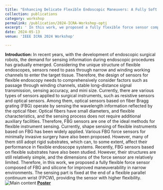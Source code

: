 ```yaml
---
title: "Enhancing Delicate Flexible Endoscopic Maneuvers: A Fully Soft and Tissue-Compliant Force Sensor based on Fiber Bragg Grating"
collection: publications
category: workshop
permalink: /publication/2024-ICRA-Workshop-opti
excerpt: ' In this work, we proposed a fully flexible force sensor composed of FBG and silicone for improved maneuverability in narrow environments. The sensing part is fixed at the end of a flexible parallel continuum wrist (FPCW), providing the sensor with higher flexibility. '
date: 2024-05-13
venue: 'IEEE ICRA 2024 Workshop'

---
```


**Introduction:**
In recent years, with the development of endoscopic surgical robots, the demand for sensing information during endoscopic procedures has gradually emerged. Considering the unique structure of flexible endoscopes, sensors need to pass through narrow and winding working channels to enter the target tissue. Therefore, the design of sensors for flexible endoscopy needs to comprehensively consider factors such as passage through winding channels, stable long-distance signal transmission, sensing accuracy, and mini size. Currently, there are various types of sensors applied to surgical instruments, such as resistive sensors and optical sensors. Among them, optical sensors based on fiber Bragg grating (FBG) operate by sensing the wavelength information reflected by the optical fiber. Optical fibers have small diameters, and flexible characteristics, and the sensing process does not require additional auxiliary facilities. Therefore, FBG sensors are one of the ideal methods for flexible instrument sensing. Currently, shape sensing of flexible instruments based on FBG has been widely applied.  Various FBG force sensors for minimally invasive surgery have also been proposed. However, many of them still adopt rigid substrates, which can, to some extent, affect their performance in flexible endoscope systems. Recently, FBG sensors based on flexible substrates have also been studied. However, their structures are still relatively simple, and the dimensions of the force sensor are relatively limited. Therefore, in this work, we proposed a fully flexible force sensor composed of FBG and silicone for improved maneuverability in narrow environments. The sensing part is fixed at the end of a flexible parallel continuum wrist (FPCW), providing the sensor with higher flexibility. 
![Main content](https://zhangtttttt.github.io/Tao_Zhang.github.io/images/2024-ICRA-Ws-Opti.png "Main content")
[**Poster**](https://zhangtttttt.github.io/Tao_Zhang.github.io/files/2024-ICRA-Ws-Opti.pdf)
